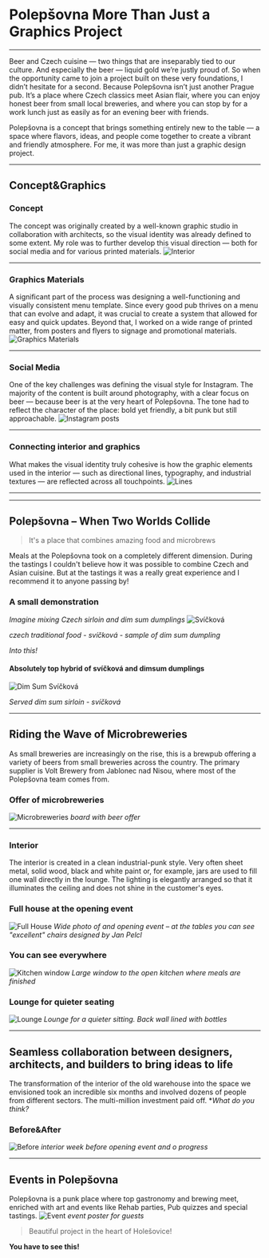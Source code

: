 # **Polepšovna More Than Just a Graphics Project**

---

Beer and Czech cuisine — two things that are inseparably tied to our culture. And especially the beer — liquid gold we’re justly proud of. So when the opportunity came to join a project built on these very foundations, I didn’t hesitate for a second. Because Polepšovna isn’t just another Prague pub. It’s a place where Czech classics meet Asian flair, where you can enjoy honest beer from small local breweries, and where you can stop by for a work lunch just as easily as for an evening beer with friends.

Polepšovna is a concept that brings something entirely new to the table — a space where flavors, ideas, and people come together to create a vibrant and friendly atmosphere. For me, it was more than just a graphic design project.

---

## Concept&Graphics

### Concept
The concept was originally created by a well-known graphic studio in collaboration with architects, so the visual identity was already defined to some extent. My role was to further develop this visual direction — both for social media and for various printed materials.
![Interior](/02_first_impressions/Images_final/Polepšovna_koncept.png)

---

### Graphics Materials
A significant part of the process was designing a well-functioning and visually consistent menu template. Since every good pub thrives on a menu that can evolve and adapt, it was crucial to create a system that allowed for easy and quick updates. Beyond that, I worked on a wide range of printed matter, from posters and flyers to signage and promotional materials.
![Graphics Materials](/02_first_impressions/Images_final/Polepšovna_graphics.png)

---

### Social Media
One of the key challenges was defining the visual style for Instagram. The majority of the content is built around photography, with a clear focus on beer — because beer is at the very heart of Polepšovna. The tone had to reflect the character of the place: bold yet friendly, a bit punk but still approachable.
![Instagram posts](/02_first_impressions/Images_final/Instagram.png)

---

### Connecting interior and graphics
What makes the visual identity truly cohesive is how the graphic elements used in the interior — such as directional lines, typography, and industrial textures — are reflected across all touchpoints.
![Lines](/02_first_impressions/Images_final/Lines.png)

---
---

## Polepšovna – When Two Worlds Collide
> It's a place that combines amazing food and microbrews

Meals at the Polepšovna took on a completely different dimension. During the tastings I couldn't believe how it was possible to combine Czech and Asian cuisine. But at the tastings it was a really great experience and I recommend it to anyone passing by!
### A small demonstration

*Imagine mixing Czech sirloin and dim sum dumplings*
![Svíčková](/02_first_impressions/Images_final/Dim_SUM_a_svickova.png)

*czech traditional food - svíčková* - *sample of dim sum dumpling*

*Into this!*
#### Absolutely top hybrid of svíčková and dimsum dumplings
![Dim Sum Svíčková](/02_first_impressions/Images_final/dimsumsvickova.png)

*Served dim sum sirloin - svíčková*

---

## Riding the Wave of Microbreweries
As small breweries are increasingly on the rise, this is a brewpub offering a variety of beers from small breweries across the country. The primary supplier is Volt Brewery from Jablonec nad Nisou, where most of the Polepšovna team comes from.

### Offer of microbreweries
![Microbreweries](/02_first_impressions/Images_final/Microbreweries.png)
*board with beer offer*

---

### Interior

The interior is created in a clean industrial-punk style. Very often sheet metal, solid wood, black and white paint or, for example, jars are used to fill one wall directly in the lounge. The lighting is elegantly arranged so that it illuminates the ceiling and does not shine in the customer's eyes.

### Full house at the opening event
![Full House](/02_first_impressions/Images_final/full_house.png)
*Wide photo of and opening event – at the tables you can see "excellent" chairs designed by Jan Pelcl*

### You can see everywhere
![Kitchen window](/02_first_impressions/Images_final/Kitchen_window.png)
*Large window to the open kitchen where meals are finished*

### Lounge for quieter seating
![Lounge](/02_first_impressions/Images_final/glass_wall.png)
*Lounge for a quieter sitting. Back wall lined with bottles*

---

## Seamless collaboration between designers, architects, and builders to bring ideas to life
The transformation of the interior of the old warehouse into the space we envisioned took an incredible six months and involved dozens of people from different sectors. The multi-million investment paid off.
**What do you think?*
### Before&After
![Before](/02_first_impressions/Images_final/Before&After.png)
*interior week before opening event and o progress*

---

## Events in Polepšovna
Polepšovna is a punk place where top gastronomy and brewing meet, enriched with art and events like Rehab parties, Pub quizzes and special tastings.
![Event](/02_first_impressions/Images_final/event.png)
*event poster for guests*

> Beautiful project in the heart of Holešovice!

**You have to see this!**
